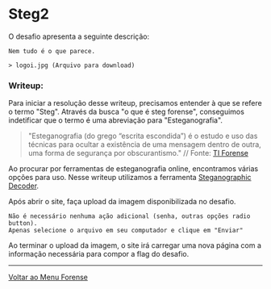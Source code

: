 # Steg2

O desafio apresenta a seguinte descrição:

```
Nem tudo é o que parece.

> logoi.jpg (Arquivo para download)
```

### Writeup:

Para iniciar a resolução desse writeup, precisamos entender à que se refere o termo "Steg". Através da busca "o que é steg forense", conseguimos indetificar que o termo é uma abreviação para "Esteganografia".

> "Esteganografia (do grego “escrita escondida”) é o estudo e uso das técnicas para ocultar a existência de uma mensagem dentro de outra, uma forma de segurança por obscurantismo." // Fonte: [TI Forense](https://www.tiforense.com.br/esteganografia/)

Ao procurar por ferramentas de esteganografia online, encontramos várias opções para uso. Nesse writeup utilizamos a ferramenta [Steganographic Decoder](https://futureboy.us/stegano/decinput.html).

Após abrir o site, faça upload da imagem disponibilizada no desafio.

```
Não é necessário nenhuma ação adicional (senha, outras opções radio button).
Apenas selecione o arquivo em seu computador e clique em "Enviar"
```

Ao terminar o upload da imagem, o site irá carregar uma nova página com a informação necessária para compor a flag do desafio.

---

[Voltar ao Menu Forense](https://writeup.insidersec.io/forense)
